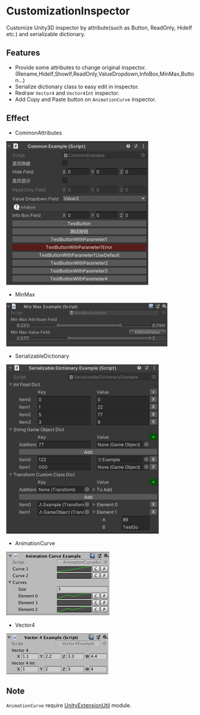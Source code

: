 # CustomizationInspector
Customize Unity3D inspector by attribute(such as Button, ReadOnly, HideIf etc.) and serializable dictionary.

## Features
* Provide some attributes to change original inspector.(Rename,HideIf,ShowIf,ReadOnly,ValueDropdown,InfoBox,MinMax,Button...)
* Serialize dictionary class to easy edit in inspector.
* Redraw `Vector4` and `Vector4Int` inspector.
* Add Copy and Paste button on `AnimationCurve` inspector.

## Effect
* CommonAttributes

![image](Screenshots/CommonExample.png)
* MinMax

![image](Screenshots/MinMaxExample.png)
* SerializableDictionary

![image](Screenshots/SerializableDictionaryExample.png)
* AnimationCurve

![image](Screenshots/AnimationCurveExample.png)
* Vector4

![image](Screenshots/Vector4Example.png)

## Note
`AnimationCurve` require [UnityExtensionUtil](https://github.com/Mr-sB/UnityExtensionUtil) module.
